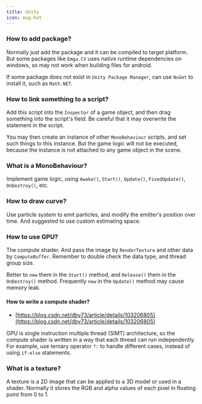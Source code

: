 ```yaml
---
title: Unity
icon: mug-hot
---
```


### How to add package?

Normally just add the package and it can be compiled to target platform. But some packages like `Emgu.CV` uses native runtime dependencies on windows, so may not work when building files for android.

If some package does not exist in `Unity Package Manager`, can use `NuGet` to install it, such as `Math.NET`.

### How to link something to a script?

Add this script into the `Inspector` of a game object, and then drag something into the script's field. Be careful that it may overwrite the statement in the script.

You may then create an instance of other `MonoBehaviour` scripts, and set such things to this instance. But the game logic will not be executed, because the instance is not attached to any game object in the scene.

### What is a MonoBehaviour?

Implement game logic, using `Awake()`, `Start()`, `Update()`, `FixedUpdate()`, `OnDestroy()`, etc.

### How to draw curve?

Use particle system to emit particles, and modify the emitter's position over time. And suggested to use custom estimating space.

### How to use GPU?

The compute shader. And pass the image by `RenderTexture` and other data by `ComputeBuffer`. Remember to double check the data type, and thread group size.

Better to `new` them in the `Start()` method, and `Release()` them in the `OnDestroy()` method. Frequently `new` in the `Update()` method may cause memory leak.

#### How to write a compute shader?

- [https://blog.csdn.net/dby73/article/details/103206805](https://blog.csdn.net/dby73/article/details/103206805)

GPU is single instruction multiple thread (SIMT) architecture, so the compute shader is written in a way that each thread can run independently. For example, use ternary operator `?:` to handle different cases, instead of using `if-else` statements.

### What is a texture?

A texture is a 2D image that can be applied to a 3D model or used in a shader. Normally it stores the RGB and alpha values of each pixel in floating point from 0 to 1.